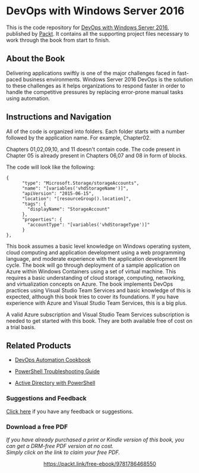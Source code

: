 # DevOps with Windows Server 2016
This is the code repository for [DevOps with Windows Server 2016](https://www.packtpub.com/networking-and-servers/devops-windows-server-2016?utm_source=github&utm_medium=repository&utm_campaign=9781786468550), published by [Packt](https://www.packtpub.com/?utm_source=github). It contains all the supporting project files necessary to work through the book from start to finish.
## About the Book
Delivering applications swiftly is one of the major challenges faced in fast-paced business environments. Windows Server 2016 DevOps is the solution to these challenges as it helps organizations to respond faster in order to handle the competitive pressures by replacing error-prone manual tasks using automation.


## Instructions and Navigation
All of the code is organized into folders. Each folder starts with a number followed by the application name. For example, Chapter02.

Chapters 01,02,09,10, and 11 doesn't contain code. The code present in Chapter 05 is already present in Chapters 06,07 and 08 in form of blocks.

The code will look like the following:
```
{
      "type": "Microsoft.Storage/storageAccounts",
      "name": "[variables('vhdStorageName')]",
      "apiVersion": "2015-06-15",
      "location": "[resourceGroup().location]",
      "tags": {
        "displayName": "StorageAccount"
      },
      "properties": {
        "accountType": "[variables('vhdStorageType')]"
      }
},
```

This book assumes a basic level knowledge on Windows operating system, cloud computing and application development using a web programming language, and moderate experience with the application development life cycle. The book will go through deployment of a sample application on Azure within Windows Containers using a set of virtual machine. This requires a basic understanding of cloud storage, computing, networking, and virtualization concepts on Azure. The book implements DevOps practices using Visual Studio Team Services and basic knowledge of this is expected, although this book tries to cover its foundations. If you have experience with Azure and Visual Studio Team Services, this is a big plus.

A valid Azure subscription and Visual Studio Team Services subscription is needed to get started with this book. They are both available free of cost on a trial basis.

## Related Products
* [DevOps Automation Cookbook](https://www.packtpub.com/networking-and-servers/devops-automation-cookbook?utm_source=github&utm_medium=repository&utm_campaign=9781784392826)

* [PowerShell Troubleshooting Guide](https://www.packtpub.com/networking-and-servers/powershell-troubleshooting-guide?utm_source=github&utm_medium=repository&utm_campaign=9781782173571)

* [Active Directory with PowerShell](https://www.packtpub.com/networking-and-servers/active-directory-powershell?utm_source=github&utm_medium=repository&utm_campaign=9781782175995)

### Suggestions and Feedback
[Click here](https://docs.google.com/forms/d/e/1FAIpQLSe5qwunkGf6PUvzPirPDtuy1Du5Rlzew23UBp2S-P3wB-GcwQ/viewform) if you have any feedback or suggestions.
### Download a free PDF

 <i>If you have already purchased a print or Kindle version of this book, you can get a DRM-free PDF version at no cost.<br>Simply click on the link to claim your free PDF.</i>
<p align="center"> <a href="https://packt.link/free-ebook/9781786468550">https://packt.link/free-ebook/9781786468550 </a> </p>